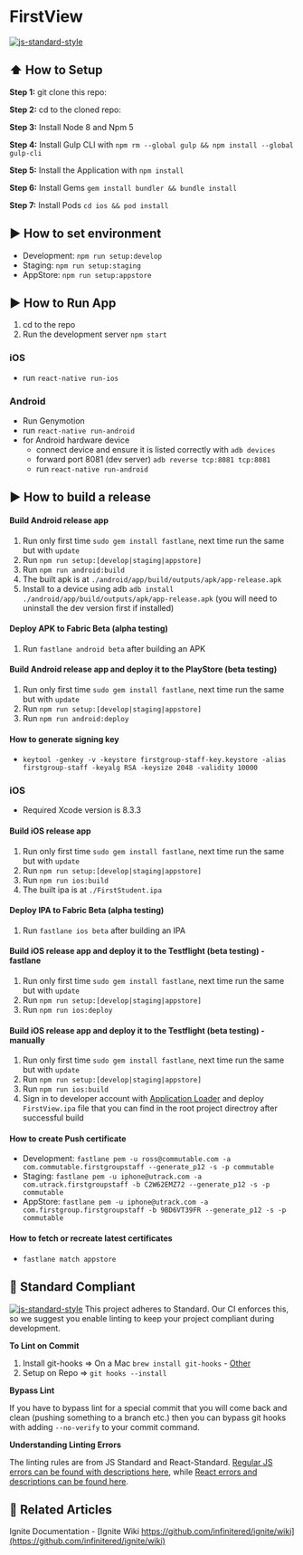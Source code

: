 #  FirstView
[![js-standard-style](https://img.shields.io/badge/code%20style-standard-brightgreen.svg?style=flat)](http://standardjs.com/)

## :arrow_up: How to Setup

**Step 1:** git clone this repo:

**Step 2:** cd to the cloned repo:

**Step 3:** Install Node 8 and Npm 5

**Step 4:** Install Gulp CLI with `npm rm --global gulp && npm install --global gulp-cli`

**Step 5:** Install the Application with `npm install`

**Step 6:** Install Gems `gem install bundler && bundle install`

**Step 7:** Install Pods `cd ios && pod install`

## :arrow_forward: How to set environment

  * Development: `npm run setup:develop`
  * Staging: `npm run setup:staging`
  * AppStore: `npm run setup:appstore`

## :arrow_forward: How to Run App

1. cd to the repo
2. Run the development server `npm start`

### iOS
  * run `react-native run-ios`

### Android

  * Run Genymotion
  * run `react-native run-android`
  * for Android hardware device
    * connect device and ensure it is listed correctly with `adb devices`
    * forward port 8081 (dev server) `adb reverse tcp:8081 tcp:8081`
    * run `react-native run-android`


## :arrow_forward: How to build a release

#### Build Android release app
  1. Run only first time `sudo gem install fastlane`, next time run the same but with `update`
  2. Run `npm run setup:[develop|staging|appstore]`
  3. Run `npm run android:build`
  4. The built apk is at `./android/app/build/outputs/apk/app-release.apk`
  5. Install to a device using adb `adb install ./android/app/build/outputs/apk/app-release.apk`
     (you will need to uninstall the dev version first if installed)

#### Deploy APK to Fabric Beta (alpha testing)
  1. Run `fastlane android beta` after building an APK

#### Build Android release app and deploy it to the PlayStore (beta testing)
  1. Run only first time `sudo gem install fastlane`, next time run the same but with `update`
  2. Run `npm run setup:[develop|staging|appstore]`
  3. Run `npm run android:deploy`

#### How to generate signing key
  * `keytool -genkey -v -keystore firstgroup-staff-key.keystore -alias firstgroup-staff -keyalg RSA -keysize 2048 -validity 10000`

### iOS

* Required Xcode version is 8.3.3

#### Build iOS release app
  1. Run only first time `sudo gem install fastlane`, next time run the same but with `update`
  2. Run `npm run setup:[develop|staging|appstore]`
  2. Run `npm run ios:build`
  3. The built ipa is at `./FirstStudent.ipa`

#### Deploy IPA to Fabric Beta (alpha testing)
  1. Run `fastlane ios beta` after building an IPA

#### Build iOS release app and deploy it to the Testflight (beta testing) - fastlane
  1. Run only first time `sudo gem install fastlane`, next time run the same but with `update`
  2. Run `npm run setup:[develop|staging|appstore]`
  3. Run `npm run ios:deploy`

#### Build iOS release app and deploy it to the Testflight (beta testing) - manually
  1. Run only first time `sudo gem install fastlane`, next time run the same but with `update`
  2. Run `npm run setup:[develop|staging|appstore]`
  3. Run `npm run ios:build`
  4. Sign in to developer account with [Application Loader](http://help.apple.com/itc/apploader/#/apdATD1E12-D1E1A1303-D1E12A1126) and deploy `FirstView.ipa` file that you can find in the root project directroy after successful build

#### How to create Push certificate
  * Development: `fastlane pem -u ross@commutable.com -a com.commutable.firstgroupstaff --generate_p12 -s -p commutable`
  * Staging: `fastlane pem -u iphone@utrack.com -a com.utrack.firstgroupstaff -b C2W62EMZ72 --generate_p12 -s -p commutable`
  * AppStore: `fastlane pem -u iphone@utrack.com -a com.firstgroup.firstgroupstaff -b 9BD6VT39FR --generate_p12 -s -p commutable`

#### How to fetch or recreate latest certificates
  * `fastlane match appstore`

## :no_entry_sign: Standard Compliant

[![js-standard-style](https://cdn.rawgit.com/feross/standard/master/badge.svg)](https://github.com/feross/standard)
This project adheres to Standard.  Our CI enforces this, so we suggest you enable linting to keep your project compliant during development.

**To Lint on Commit**

1. Install git-hooks => On a Mac `brew install git-hooks` - [Other](https://github.com/icefox/git-hooks/)
2. Setup on Repo => `git hooks --install`

**Bypass Lint**

If you have to bypass lint for a special commit that you will come back and clean (pushing something to a branch etc.) then you can bypass git hooks with adding `--no-verify` to your commit command.

**Understanding Linting Errors**

The linting rules are from JS Standard and React-Standard.  [Regular JS errors can be found with descriptions here](http://eslint.org/docs/rules/), while [React errors and descriptions can be found here](https://github.com/yannickcr/eslint-plugin-react).

## :open_file_folder: Related Articles
Ignite Documentation - [Ignite Wiki https://github.com/infinitered/ignite/wiki](https://github.com/infinitered/ignite/wiki)
